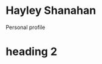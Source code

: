 # Hayley Shanahan
 Personal profile
 <html>
 <body>
<h1><h1>
 <p> <p>
 <h1> heading 2<h1>
 <P><P>

 <html>
 <body>
